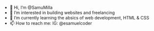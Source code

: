 - 👋 Hi, I’m @SamuMilla
- 👀 I’m interested in building websites and freelancing
- 🌱 I’m currently learning the absics of web development, HTML & CSS
- 📫 How to reach me: 
              IG: @esamuelcoder

<!---
SamuMilla/SamuMilla is a ✨ special ✨ repository because its `README.md` (this file) appears on your GitHub profile.
You can click the Preview link to take a look at your changes.
--->
